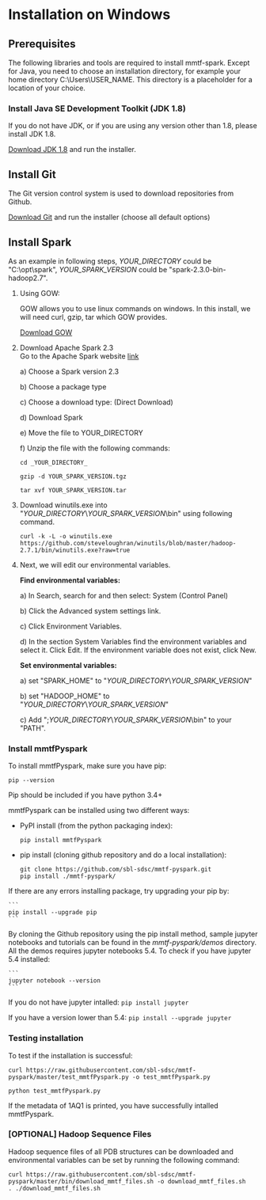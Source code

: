 # Installation on Windows

## Prerequisites
The following libraries and tools are required to install mmtf-spark. Except for Java, you need to choose an installation directory, for example your home directory C:\Users\USER_NAME. This directory is a placeholder for a location of your choice.


### Install Java SE Development Toolkit (JDK 1.8)
If you do not have JDK, or if you are using any version other than 1.8, please install JDK 1.8.

[Download JDK 1.8](http://www.oracle.com/technetwork/java/javase/downloads/jdk8-downloads-2133151.html) and run the installer.


## Install Git
The Git version control system is used to download repositories from Github.

[Download Git](https://github.com/git-for-windows/git/releases/download/v2.16.1.windows.1/Git-2.16.1-64-bit.exe) and run the installer (choose all default options)


## Install Spark

As an example in following steps, _YOUR_DIRECTORY_ could be "C:\opt\spark", _YOUR_SPARK_VERSION_ could be "spark-2.3.0-bin-hadoop2.7".

1.  Using GOW:

    GOW allows you to use linux commands on windows. In this install, we will need curl, gzip, tar which GOW provides.

    [Download GOW](https://github.com/bmatzelle/gow/releases/download/v0.8.0/Gow-0.8.0.exe)

2. Download Apache Spark 2.3  
    Go to the Apache Spark website [link](http://spark.apache.org/downloads.html)

    a) Choose a Spark version 2.3

    b) Choose a package type

    c) Choose a download type: (Direct Download)

    d) Download Spark

    e) Move the file to YOUR_DIRECTORY

    f) Unzip the file with the following commands:

    ```
    cd _YOUR_DIRECTORY_

    gzip -d YOUR_SPARK_VERSION.tgz

    tar xvf YOUR_SPARK_VERSION.tar
    ```

3.  Download winutils.exe into "_YOUR_DIRECTORY_\\_YOUR_SPARK_VERSION_\\bin" using following command.

    ```
    curl -k -L -o winutils.exe https://github.com/steveloughran/winutils/blob/master/hadoop-2.7.1/bin/winutils.exe?raw=true
    ```

4.  Next, we will edit our environmental variables.

    **Find environmental variables:**

	a) In Search, search for and then select: System (Control Panel)

	b) Click the Advanced system settings link.

	c) Click Environment Variables.

	d) In the section System Variables find the environment variables and select it. Click Edit. If the environment variable does not exist, click New.

    **Set environmental variables:**

	a) set "SPARK_HOME" to "_YOUR_DIRECTORY_\\_YOUR_SPARK_VERSION_"

	b) set "HADOOP_HOME" to "_YOUR_DIRECTORY_\\_YOUR_SPARK_VERSION_"

	c) Add ";_YOUR_DIRECTORY_\\_YOUR_SPARK_VERSION_\\bin" to your "PATH".


### Install mmtfPyspark
To install mmtfPyspark, make sure you have pip:

```
pip --version
```

Pip should be included if you have python 3.4+

mmtfPyspark can be installed using two different ways:
 * PyPI install (from the python packaging index):

    ```
    pip install mmtfPyspark
    ```

 * pip install (cloning github repository and do a local installation):

    ```
    git clone https://github.com/sbl-sdsc/mmtf-pyspark.git
    pip install ./mmtf-pyspark/
    ```

If there are any errors installing package, try upgrading your pip by:

    ```
    pip install --upgrade pip    
    ```

By cloning the Github repository using the pip install method, sample jupyter notebooks and tutorials can be found in the *mmtf-pyspark/demos* directory. All the demos requires jupyter notebooks 5.4. To check if you have jupyter 5.4 installed:

    ```
    jupyter notebook --version    
    ```

If you do not have jupyter intalled:
    ```
    pip install jupyter    
    ```

If you have a version lower than 5.4:
    ```
    pip install --upgrade jupyter    
    ```

### Testing installation
To test if the installation is successful:

```
curl https://raw.githubusercontent.com/sbl-sdsc/mmtf-pyspark/master/test_mmtfPyspark.py -o test_mmtfPyspark.py

python test_mmtfPyspark.py
```

If the metadata of 1AQ1 is printed, you have successfully intalled mmtfPyspark.


### [OPTIONAL] Hadoop Sequence Files
Hadoop sequence files of all PDB structures can be downloaded and environmental variables can be set by running the following command:
```
curl https://raw.githubusercontent.com/sbl-sdsc/mmtf-pyspark/master/bin/download_mmtf_files.sh -o download_mmtf_files.sh
. ./download_mmtf_files.sh
```
